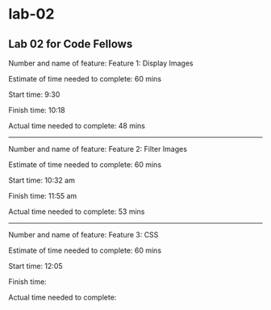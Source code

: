 # lab-02
Lab 02 for Code Fellows
--- 
Number and name of feature: Feature 1: Display Images

Estimate of time needed to complete: 60 mins

Start time: 9:30

Finish time: 10:18

Actual time needed to complete: 48 mins

---
Number and name of feature: Feature 2: Filter Images

Estimate of time needed to complete: 60 mins

Start time: 10:32 am

Finish time: 11:55 am

Actual time needed to complete: 53 mins

---

Number and name of feature: Feature 3: CSS

Estimate of time needed to complete: 60 mins

Start time: 12:05

Finish time:

Actual time needed to complete: